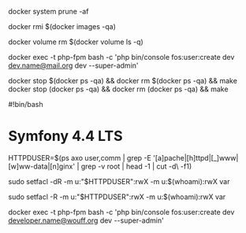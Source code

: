 docker system prune -af


docker rmi $(docker images -qa)


docker volume rm $(docker volume ls -q)


docker exec -t php-fpm bash -c 'php bin/console fos:user:create dev dev.name@mail.org dev --super-admin'


docker stop $(docker ps -qa) && docker rm $(docker ps -qa) && make
docker stop (docker ps -qa) && docker rm (docker ps -qa) && make



#!bin/bash
# Symfony 4.4 LTS
HTTPDUSER=$(ps axo user,comm | grep -E '[a]pache|[h]ttpd|[_]www|[w]ww-data|[n]ginx' | grep -v root | head -1 | cut -d\  -f1)

sudo setfacl -dR -m u:"$HTTPDUSER":rwX -m u:$(whoami):rwX var

sudo setfacl -R -m u:"$HTTPDUSER":rwX -m u:$(whoami):rwX var

docker exec -t php-fpm bash -c 'php bin/console fos:user:create dev developer.name@wouff.org dev --super-admin'

